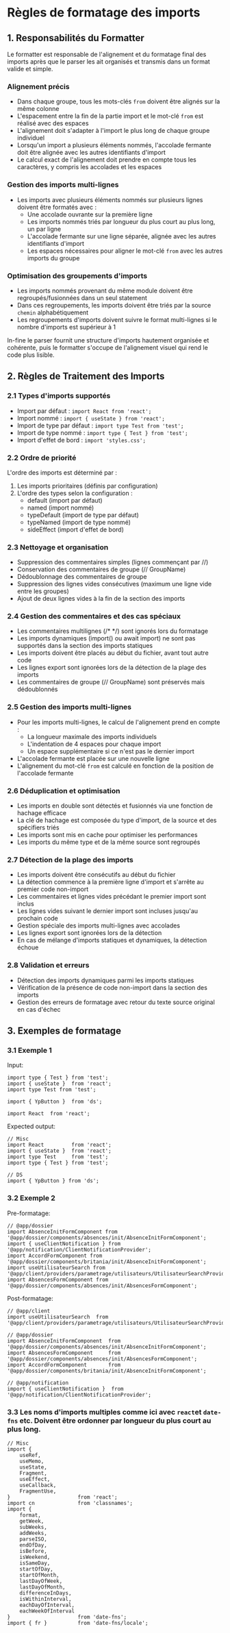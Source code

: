 # Règles de formatage des imports

## 1. Responsabilités du Formatter

Le formatter est responsable de l'alignement et du formatage final des imports après que le parser les ait organisés et transmis dans un format valide et simple.

### Alignement précis
- Dans chaque groupe, tous les mots-clés `from` doivent être alignés sur la même colonne
- L'espacement entre la fin de la partie import et le mot-clé `from` est réalisé avec des espaces
- L'alignement doit s'adapter à l'import le plus long de chaque groupe individuel
- Lorsqu'un import a plusieurs éléments nommés, l'accolade fermante doit être alignée avec les autres identifiants d'import
- Le calcul exact de l'alignement doit prendre en compte tous les caractères, y compris les accolades et les espaces

### Gestion des imports multi-lignes
- Les imports avec plusieurs éléments nommés sur plusieurs lignes doivent être formatés avec :
  - Une accolade ouvrante sur la première ligne
  - Les imports nommés triés par longueur du plus court au plus long, un par ligne
  - L'accolade fermante sur une ligne séparée, alignée avec les autres identifiants d'import
  - Les espaces nécessaires pour aligner le mot-clé `from` avec les autres imports du groupe

### Optimisation des groupements d'imports
- Les imports nommés provenant du même module doivent être regroupés/fusionnées dans un seul statement
- Dans ces regroupements, les imports doivent être triés par la source `chemin` alphabétiquement
- Les regroupements d'imports doivent suivre le format multi-lignes si le nombre d'imports est supérieur à 1

In-fine le parser fournit une structure d'imports hautement organisée et cohérente, puis le formatter s'occupe de l'alignement visuel qui rend le code plus lisible.

## 2. Règles de Traitement des Imports

### 2.1 Types d'imports supportés
- Import par défaut :         `import React from 'react';`
- Import nommé :              `import { useState } from 'react';`
- Import de type par défaut : `import type Test from 'test';`
- Import de type nommé :      `import type { Test } from 'test';`
- Import d'effet de bord :    `import 'styles.css';`

### 2.2 Ordre de priorité
L'ordre des imports est déterminé par :
1. Les imports prioritaires (définis par configuration)
2. L'ordre des types selon la configuration :
   - default (import par défaut)
   - named (import nommé)
   - typeDefault (import de type par défaut)
   - typeNamed (import de type nommé)
   - sideEffect (import d'effet de bord)

### 2.3 Nettoyage et organisation
- Suppression des commentaires simples (lignes commençant par //)
- Conservation des commentaires de groupe (// GroupName)
- Dédoublonnage des commentaires de groupe
- Suppression des lignes vides consécutives (maximum une ligne vide entre les groupes)
- Ajout de deux lignes vides à la fin de la section des imports

### 2.4 Gestion des commentaires et des cas spéciaux
- Les commentaires multilignes (/* */) sont ignorés lors du formatage
- Les imports dynamiques (import() ou await import) ne sont pas supportés dans la section des imports statiques
- Les imports doivent être placés au début du fichier, avant tout autre code
- Les lignes export sont ignorées lors de la détection de la plage des imports
- Les commentaires de groupe (// GroupName) sont préservés mais dédoublonnés

### 2.5 Gestion des imports multi-lignes
- Pour les imports multi-lignes, le calcul de l'alignement prend en compte :
  - La longueur maximale des imports individuels
  - L'indentation de 4 espaces pour chaque import
  - Un espace supplémentaire si ce n'est pas le dernier import
- L'accolade fermante est placée sur une nouvelle ligne
- L'alignement du mot-clé `from` est calculé en fonction de la position de l'accolade fermante

### 2.6 Déduplication et optimisation
- Les imports en double sont détectés et fusionnés via une fonction de hachage efficace
- La clé de hachage est composée du type d'import, de la source et des spécifiers triés
- Les imports sont mis en cache pour optimiser les performances
- Les imports du même type et de la même source sont regroupés

### 2.7 Détection de la plage des imports
- Les imports doivent être consécutifs au début du fichier
- La détection commence à la première ligne d'import et s'arrête au premier code non-import
- Les commentaires et lignes vides précédant le premier import sont inclus
- Les lignes vides suivant le dernier import sont incluses jusqu'au prochain code
- Gestion spéciale des imports multi-lignes avec accolades
- Les lignes export sont ignorées lors de la détection
- En cas de mélange d'imports statiques et dynamiques, la détection échoue

### 2.8 Validation et erreurs
- Détection des imports dynamiques parmi les imports statiques
- Vérification de la présence de code non-import dans la section des imports
- Gestion des erreurs de formatage avec retour du texte source original en cas d'échec

## 3. Exemples de formatage

### 3.1 Exemple 1

Input:
```TS
import type { Test } from 'test';
import { useState }  from 'react';
import type Test from 'test';

import { YpButton }  from 'ds';

import React  from 'react';
```

Expected output:
```TS
// Misc
import React         from 'react';
import { useState }  from 'react';
import type Test     from 'test';
import type { Test } from 'test';

// DS
import { YpButton } from 'ds';
```

### 3.2 Exemple 2

Pre-formatage:
```TS
// @app/dossier
import AbsenceInitFormComponent from '@app/dossier/components/absences/init/AbsenceInitFormComponent';
import { useClientNotification } from '@app/notification/ClientNotificationProvider';
import AccordFormComponent from '@app/dossier/components/britania/init/AbsenceInitFormComponent';
import useUtilisateurSearch from '@app/client/providers/parametrage/utilisateurs/UtilisateurSearchProvider';
import AbsencesFormComponent from '@app/dossier/components/absences/init/AbsencesFormComponent';
```

Post-formatage:
```TS
// @app/client
import useUtilisateurSearch  from '@app/client/providers/parametrage/utilisateurs/UtilisateurSearchProvider';

// @app/dossier
import AbsenceInitFormComponent  from '@app/dossier/components/absences/init/AbsenceInitFormComponent';
import AbsencesFormComponent     from '@app/dossier/components/absences/init/AbsencesFormComponent';
import AccordFormComponent       from '@app/dossier/components/britania/init/AbsenceInitFormComponent';

// @app/notification
import { useClientNotification }  from '@app/notification/ClientNotificationProvider';
```

### 3.3 Les noms d'imports multiples comme ici avec `react`et `date-fns` etc. Doivent être ordonner par longueur du plus court au plus long.

```TS
// Misc
import {
    useRef,
    useMemo,
    useState,
    Fragment,
    useEffect,
    useCallback,
    FragmentUse,
}                      from 'react';
import cn              from 'classnames';
import {
    format,
    getWeek,
    subWeeks,
    addWeeks,
    parseISO,
    endOfDay,
    isBefore,
    isWeekend,
    isSameDay,
    startOfDay,
    startOfMonth,
    lastDayOfWeek,
    lastDayOfMonth,
    differenceInDays,
    isWithinInterval,
    eachDayOfInterval,
    eachWeekOfInterval
}                      from 'date-fns';
import { fr }          from 'date-fns/locale';
